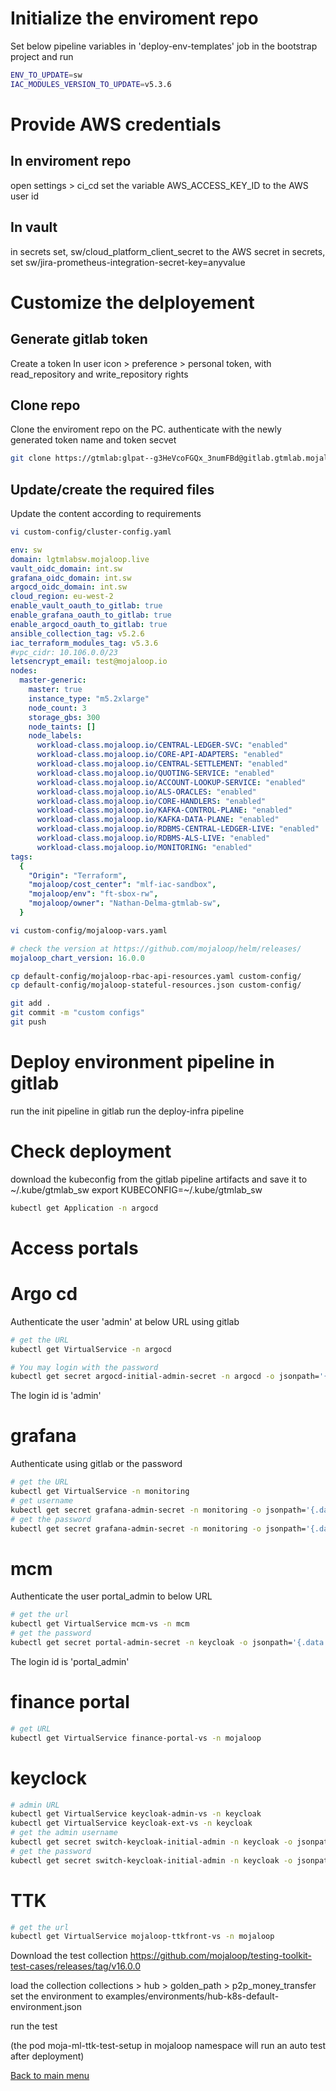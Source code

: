 
# Initialize the enviroment repo
Set below pipeline variables in 'deploy-env-templates' job in the bootstrap project and run
```bash
ENV_TO_UPDATE=sw
IAC_MODULES_VERSION_TO_UPDATE=v5.3.6
```

# Provide AWS credentials 
## In enviroment repo
open settings > ci_cd set the variable AWS_ACCESS_KEY_ID to the AWS user id 

## In vault
in secrets set, sw/cloud_platform_client_secret to the AWS secret
in secrets, set sw/jira-prometheus-integration-secret-key=anyvalue


# Customize the delployement

## Generate gitlab token
Create a token In user icon > preference > personal token, with read_repository and write_repository rights

## Clone repo
Clone the enviroment repo on the PC. authenticate with the newly generated token name and token secvet

```bash
git clone https://gtmlab:glpat--g3HeVcoFGQx_3numFBd@gitlab.gtmlab.mojaloop.live/iac/sw.git
```

## Update/create the required files

Update the content according to requirements

```bash
vi custom-config/cluster-config.yaml
```
```yaml
env: sw
domain: lgtmlabsw.mojaloop.live
vault_oidc_domain: int.sw
grafana_oidc_domain: int.sw
argocd_oidc_domain: int.sw
cloud_region: eu-west-2
enable_vault_oauth_to_gitlab: true
enable_grafana_oauth_to_gitlab: true
enable_argocd_oauth_to_gitlab: true
ansible_collection_tag: v5.2.6
iac_terraform_modules_tag: v5.3.6
#vpc_cidr: 10.106.0.0/23
letsencrypt_email: test@mojaloop.io
nodes:
  master-generic:
    master: true
    instance_type: "m5.2xlarge"
    node_count: 3
    storage_gbs: 300
    node_taints: []
    node_labels:
      workload-class.mojaloop.io/CENTRAL-LEDGER-SVC: "enabled"
      workload-class.mojaloop.io/CORE-API-ADAPTERS: "enabled"
      workload-class.mojaloop.io/CENTRAL-SETTLEMENT: "enabled"
      workload-class.mojaloop.io/QUOTING-SERVICE: "enabled"
      workload-class.mojaloop.io/ACCOUNT-LOOKUP-SERVICE: "enabled"
      workload-class.mojaloop.io/ALS-ORACLES: "enabled"
      workload-class.mojaloop.io/CORE-HANDLERS: "enabled"
      workload-class.mojaloop.io/KAFKA-CONTROL-PLANE: "enabled"
      workload-class.mojaloop.io/KAFKA-DATA-PLANE: "enabled"
      workload-class.mojaloop.io/RDBMS-CENTRAL-LEDGER-LIVE: "enabled"
      workload-class.mojaloop.io/RDBMS-ALS-LIVE: "enabled"
      workload-class.mojaloop.io/MONITORING: "enabled"
tags:
  {
    "Origin": "Terraform",
    "mojaloop/cost_center": "mlf-iac-sandbox",
    "mojaloop/env": "ft-sbox-rw",
    "mojaloop/owner": "Nathan-Delma-gtmlab-sw",
  }
```

```bash
vi custom-config/mojaloop-vars.yaml
```
```yaml
# check the version at https://github.com/mojaloop/helm/releases/
mojaloop_chart_version: 16.0.0 
```

```bash
cp default-config/mojaloop-rbac-api-resources.yaml custom-config/
cp default-config/mojaloop-stateful-resources.json custom-config/
```

```bash
git add .
git commit -m "custom configs"
git push
```

# Deploy environment pipeline in gitlab
run the init pipeline in gitlab
run the deploy-infra pipeline

# Check deployment
download the kubeconfig from the gitlab pipeline artifacts and save it to ~/.kube/gtmlab_sw
export KUBECONFIG=~/.kube/gtmlab_sw

```bash
kubectl get Application -n argocd 
```

# Access portals
# Argo cd
Authenticate the user 'admin' at below URL using gitlab
```bash
# get the URL
kubectl get VirtualService -n argocd 

# You may login with the password
kubectl get secret argocd-initial-admin-secret -n argocd -o jsonpath='{.data.password}' | base64 -D 
```

The login id is 'admin'

# grafana
Authenticate using gitlab or the password
```bash
# get the URL
kubectl get VirtualService -n monitoring 
# get username
kubectl get secret grafana-admin-secret -n monitoring -o jsonpath='{.data.admin-user}' | base64 -D 
# get the password
kubectl get secret grafana-admin-secret -n monitoring -o jsonpath='{.data.admin-pw}' | base64 -D 
```

# mcm
Authenticate the user portal_admin to below URL
```bash
# get the url
kubectl get VirtualService mcm-vs -n mcm 
# get the password
kubectl get secret portal-admin-secret -n keycloak -o jsonpath='{.data.secret}' | base64 -D  
```

The login id is 'portal_admin'

# finance portal
```bash
# get URL
kubectl get VirtualService finance-portal-vs -n mojaloop 
```

# keyclock
```bash
# admin URL
kubectl get VirtualService keycloak-admin-vs -n keycloak 
kubectl get VirtualService keycloak-ext-vs -n keycloak
# get the admin username
kubectl get secret switch-keycloak-initial-admin -n keycloak -o jsonpath='{.data.username}' | base64 -D  
# get the password
kubectl get secret switch-keycloak-initial-admin -n keycloak -o jsonpath='{.data.password}' | base64 -D  
```


# TTK
```bash
# get the url
kubectl get VirtualService mojaloop-ttkfront-vs -n mojaloop
```

Download the test collection
https://github.com/mojaloop/testing-toolkit-test-cases/releases/tag/v16.0.0

load the collection collections > hub > golden_path > p2p_money_transfer
set the environment to examples/environments/hub-k8s-default-environment.json

run the test

(the pod moja-ml-ttk-test-setup in mojaloop namespace will run an auto test after deployment)


[Back to main menu](<readme.md>)